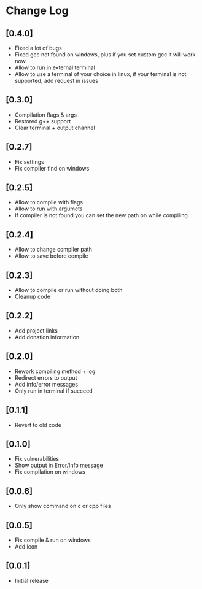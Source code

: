 # Change Log

## [0.4.0]
- Fixed a lot of bugs
- Fixed gcc not found on windows, plus if you set custom gcc it will work now.
- Allow to run in external terminal
- Allow to use a terminal of your choice in linux, if your terminal is not supported, add request in issues

## [0.3.0]
- Compilation flags & args 
- Restored g++ support
- Clear terminal + output channel

## [0.2.7]
- Fix settings
- Fix compiler find on windows

## [0.2.5]
- Allow to compile with flags
- Allow to run with argumets
- If compiler is not found you can set the new path on while compiling

## [0.2.4]
- Allow to change compiler path
- Allow to save before compile

## [0.2.3]
- Allow to compile or run without doing both
- Cleanup code

## [0.2.2]
- Add project links
- Add donation information

## [0.2.0]
- Rework compiling method + log
- Redirect errors to output
- Add info/error messages
- Only run in terminal if succeed

## [0.1.1]
- Revert to old code

## [0.1.0]
- Fix vulnerabilities
- Show output in Error/Info message
- Fix compilation on windows

## [0.0.6]
- Only show command on c or cpp files

## [0.0.5]
- Fix compile & run on windows
- Add icon

## [0.0.1]
- Initial release
